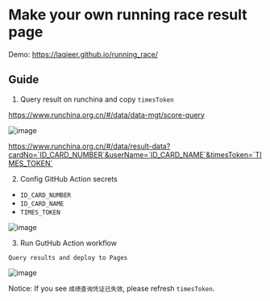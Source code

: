 # Make your own running race result page

Demo: https://laqieer.github.io/running_race/

## Guide

1. Query result on runchina and copy `timesToken`

https://www.runchina.org.cn/#/data/data-mgt/score-query

![image](https://github.com/laqieer/running_race/assets/8841957/7d034b5c-88aa-4667-92c5-925f8a791aa2)

https://www.runchina.org.cn/#/data/result-data?cardNo=`ID_CARD_NUMBER`&userName=`ID_CARD_NAME`&timesToken=`TIMES_TOKEN`

2. Config GitHub Action secrets

- `ID_CARD_NUMBER`
- `ID_CARD_NAME`
- `TIMES_TOKEN`

![image](https://github.com/laqieer/running_race/assets/8841957/8cbca29f-bb88-4c43-87e8-2a7a8191bcf0)

3. Run GutHub Action workflow

`Query results and deploy to Pages`

![image](https://github.com/laqieer/running_race/assets/8841957/0644c28e-00fc-4d74-a44b-5c0068a059b8)

Notice: If you see `成绩查询凭证已失效`, please refresh `timesToken`.
